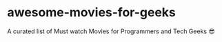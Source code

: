 # awesome-movies-for-geeks
A curated list of Must watch Movies for Programmers and Tech Geeks  :sunglasses:
